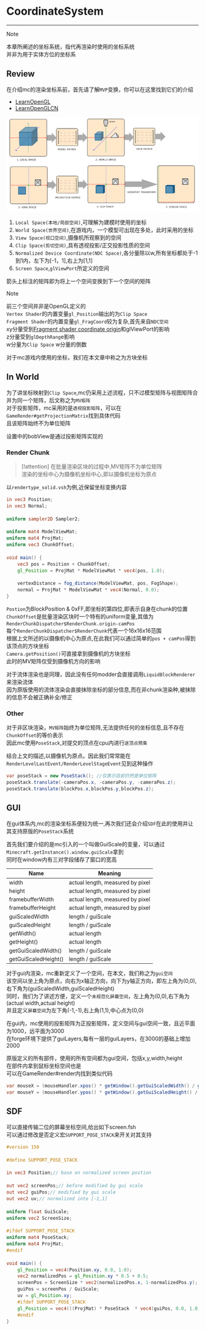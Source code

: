 # CoordinateSystem

---

>[!note]
> 本章所阐述的坐标系统，指代再渲染时使用的坐标系统  
> 并非为用于实体方位的坐标系  

## Review

在介绍mc的渲染坐标系前，首先请了解`MVP`变换，你可以在这里找到它们的介绍

* [LearnOpenGL](https://learnopengl.com/Getting-started/Coordinate-Systems)
* [LearnOpenGLCN](https://learnopengl-cn.github.io/01%20Getting%20started/08%20Coordinate%20Systems/)  

![img.png](../picture/coordinateSystem/coordinateSystem.png)

1. `Local Space(本地/局部空间)`,可理解为建模时使用的坐标
2. `World Space(世界空间)`,在游戏内，一个模型可出现在多处，此时采用的坐标
3. `View Space(视口空间)`,摄像机所观察到的空间
4. `Clip Space(剪切空间)`,具有透视投影/正交投影性质的空间
5. `Normalized Device Coordinate(NDC Space)`,各分量除以w,所有坐标都处于-1到1内，左下为[-1，1],右上为[1,1]
6. `Screen Space`,`glViewPort`所定义的空间

箭头上标注的矩阵即为将上一个空间变换到下一个空间的矩阵

>[!note]
> 前三个空间并非是OpenGL定义的  
> `Vertex Shader`的内置变量`gl_Position`输出的为`Clip Space`  
> `Fragment Shader`的内置变量`gl_FragCoord`较为复杂,首先来自`NDC空间`  
> xy分量受到[Fragment shader coordinate origin](https://www.khronos.org/opengl/wiki/Layout_Qualifier_(GLSL)#Fragment_shader_coordinate_origin)和glViewPort的影响  
> z分量受到`glDepthRang`e影响  
> w分量为`Clip Space` w分量的倒数  

对于mc游戏内使用的坐标，我们在本文章中称之为方块坐标  

## In World

为了讲坐标映射到`Clip Space`,mc仍采用上述流程，只不过模型矩阵与视图矩阵合并为同一个矩阵，后文称之为`MV矩阵`    
对于投影矩阵，mc采用的是`透视投影矩阵`，可以在`GameRender#getProjectionMatrix`找到具体代码  
且该矩阵始终不为单位矩阵  

设置中的bobView是通过投影矩阵实现的

### Render Chunk

>[!attention]
> 在批量渲染区块的过程中,MV矩阵不为单位矩阵  
> 渲染的坐标中心为摄像机坐标中心,即以摄像机坐标为原点  

以`rendertype_solid.vsh`为例,近保留坐标变换内容  

```glsl
in vec3 Position;
in vec3 Normal;

uniform sampler2D Sampler2;

uniform mat4 ModelViewMat;
uniform mat4 ProjMat;
uniform vec3 ChunkOffset;

void main() {
    vec3 pos = Position + ChunkOffset;
    gl_Position = ProjMat * ModelViewMat * vec4(pos, 1.0);

    vertexDistance = fog_distance(ModelViewMat, pos, FogShape);
    normal = ProjMat * ModelViewMat * vec4(Normal, 0.0);
}
```

`Postion`为BlockPosition & 0xFF,即坐标的第四位,即表示自身在chunk的位置  
`ChunkOffset`是批量渲染区块时一个特有的uniform变量,其值为`RenderChunkDispatcher$RenderChunk.origin-camPos`  
每个`RenderChunkDispatcher$RenderChunk`代表一个16x16x16范围  
根据上文所述的以摄像机中心为原点,在此我们可以通过简单的`pos + camPos`得到该顶点的方块坐标  
`Camera.getPosition()`可直接拿到摄像机的方块坐标  
此时的MV矩阵仅受到摄像机方向的影响  

对于流体渲染也是同理，因此没有任何modder会直接调用`LiquidBlockRenderer`来渲染流体  
因为原版使用的流体渲染会直接抹除坐标的部分信息,而在非chunk渲染种,被抹除的信息不会被正确补全/修正  

### Other

对于非区块渲染，`MV矩阵`始终为单位矩阵,无法提供任何的坐标信息,且不存在`ChunkOffset`的等价表示  
因此mc使用`PoseStack`,对提交的顶点在cpu内进行`逐顶点预乘`  

结合上文的描述,以摄像机为原点。因此我们常常能在`RenderLevelLastEvent/RenderLevelStageEvent`见到这种操作  
```java
var poseStack = new PoseStack(); //仅表示目前仍然是单位矩阵  
poseStack.translate(-cameraPos.x, -cameraPos.y, -cameraPos.z);  
poseStack.translate(blockPos.x,blockPos.y,blockPos.z);  
```

## GUI

在gui体系内,mc的渲染坐标系便较为统一,再次我们还会介绍`SDF`在此的使用并让其支持原版的`PoseStack`系统  

首先我们要介绍的是mc引入的一个叫做GuiScale的变量，可以通过`Minecraft.getInstance().window.guiScale`拿到  
同时在window内有三对字段储存了窗口的宽高

| Name                 | Meaning                          |
|----------------------|----------------------------------|
| width                | actual length, measured by pixel |
| height               | actual length, measured by pixel |
| framebufferWidth     | actual length, measured by pixel |
| framebufferHeight    | actual length, measured by pixel |
| guiScaledWidth       | length / guiScale                |
| guiScaledHeight      | length / guiScale                |
| getWidth()           | actual length                    |
| getHeight()          | actual length                    |
| getGuiScaledWidth()  | length / guiScale                |
| getGuiScaledHeight() | length / guiScale                |

对于gui内渲染，mc重新定义了一个空间，在本文，我们称之为`gui空间`  
该空间以坐上角为原点，向右为x轴正方向，向下为y轴正方向，即左上角为(0,0),右下角为(guiScaledWidth,guiScaledHeight)  
同时，我们为了讲述方便，定义一个`未规范化屏幕空间`，左上角为(0,0),右下角为(actual width,actual height)  
并且定义`屏幕空间`为左下角(-1,-1),右上角(1,1),中心点为(0,0)  

在gui内，mc使用的投影矩阵为正投影矩阵，定义空间与gui空间一致，且近平面为1000，远平面为3000  
在forge环境下提供了guiLayers,每有一层的guiLayers，在3000的基础上增加2000

原版定义的所有部件，使用的所有空间都为gui空间，包括x,y,width,height  
在部件内拿到鼠标坐标空间也是  
可以在GameRender#render内找到类似代码  

```java
var mouseX = (mouseHandler.xpos() * getWindow().getGuiScaledWidth() / getWindow().getScreenWidth());
var mouseY = (mouseHandler.ypos() * getWindow().getGuiScaledHeight() / getWindow().getScreenHeight());
```

## SDF

可以直接传输二位的屏幕坐标空间,给出如下screen.fsh  
可以通过修改是否定义宏`SUPPORT_POSE_STACK`来开关对其支持
```glsl
#version 150

#define SUPPORT_POSE_STACK

in vec3 Position;// base on normalized screen postion

out vec2 screenPos;// before modified by gui scale
out vec2 guiPos;// modified by gui scale
out vec2 uv;// normalized into [-1,1]

uniform float GuiScale;
uniform vec2 ScreenSize;

#ifdef SUPPORT_POSE_STACK
uniform mat4 PoseStack;
uniform mat4 ProjMat;
#endif

void main() {
    gl_Position = vec4(Position.xy, 0.0, 1.0);
    vec2 normalizedPos = gl_Position.xy * 0.5 + 0.5;
    screenPos = ScreenSize * vec2(normalizedPos.x, 1-normalizedPos.y);
    guiPos = screenPos / GuiScale;
    uv = gl_Position.xy;
    #ifdef SUPPORT_POSE_STACK
    gl_Position = vec4(((ProjMat) * PoseStack  * vec4(guiPos, 0.0, 1.0)).xy, 0.0, 1.0);
    #endif
}
```